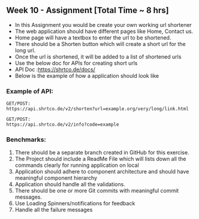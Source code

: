 
## Week 10 - Assignment [Total Time ~ 8 hrs]

* In this Assignment you would be create your own working url shortener
* The web application should have different pages like Home, Contact us.
* Home page will have a textbox to enter the url to be shortened.
* There should be a Shorten button which will create a short url for the long url.
* Once the url is shortened, it will be added to a list of shortened urls
* Use the below doc for APIs for creating short urls
* API Doc :https://shrtco.de/docs/
* Below is the example of how a application should look like


### Example of API:
```
GET/POST:
https://api.shrtco.de/v2/shorten?url=example.org/very/long/link.html

GET/POST:
https://api.shrtco.de/v2/info?code=example
```

### Benchmarks:
1. There should be a separate branch created in GitHub for this exercise.
2. The Project should include a ReadMe File which will lists down all the commands clearly for running application on local
3. Application should adhere to component architecture and should have meaningful component hierarchy
4. Application should handle all the validations.
5. There should be one or more Git commits with meaningful commit messages.
6. Use Loading Spinners/notifications for feedback
7. Handle all the failure messages
